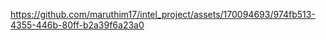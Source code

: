 

https://github.com/maruthim17/intel_project/assets/170094693/974fb513-4355-446b-80ff-b2a39f6a23a0


